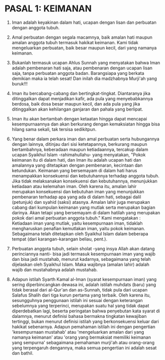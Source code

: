 # PASAL 1: KEIMANAN

1. Iman adalah keyakinan dalam hati, ucapan dengan lisan dan perbuatan dengan anggota tubuh.
2. Amal perbuatan dengan segala macamnya, baik amalan hati maupun amalan anggota tubuh termasuk hakikat keimanan. Kami tidak mengeluarkan perbuatan, baik besar maupun kecil, dari yang namanya keimanan.
3. Bukanlah termasuk ucapan Ahlus Sunnah yang menyatakan bahwa Iman adalah pembenaran hati saja, atau pembenaran dengan ucapan lisan saja, tanpa perbuatan anggota badan. Barangsiapa yang berkata demikian maka ia telah sesat! Dan inilah dia madzhabnya Murji'ah yang buruk!!!
4. Iman itu bercabang-cabang dan bertingkat-tingkat. Diantaranya jika ditinggalkan dapat menjadikan kafir, ada pula yang menyebabkannya berdosa, baik dosa besar maupun kecil, dan ada pula yang jika ditinggalkan akan kehilangan ganjaran dan pahala yang berlipat.
5. Iman itu akan bertambah dengan ketaatan hingga dapat mencapai kesempurnaannya dan akan berkurang dengan kemaksiatan hingga bisa hilang sama sekali, tak tersisa sedikitpun.
6. Yang benar dalam perkara iman dan amal perbuatan serta hubungannya dengan lainnya, ditinjau dari sisi ketetapannya, berkurang maupun bertambahnya, keberadaan maupun ketiadaannya, tercakup dalam ucapan Syaikhul Islam -rahimahullahu- yang menyatakan, "Pokok keimanan itu di dalam hati, dan Iman itu adalah ucapan hati dan amalannya yang ditetapkan dengan pembenaran, kecintaan dan ketundukan.
Keimanan yang bersemayam di dalam hati harus menampakkan konsekuensi dan kebutuhannya terhadap anggota tubuh. Jika tidak melaksanakan konsekuensi dan kebutuhannya, menunjukkan ketiadaan atau kelemahan iman.
Oleh karena itu, amalan lahir merupakan konsekuensi dan kebutuhan iman yang menunjukkan pembenaran terhadap apa yang ada di dalam hati, sebagai dalil (petunjuk) dan syahid (saksi) atasnya. Amalan lahir juga merupakan cabang dari kumpulan keimanan yang mutlak serta merupakan bagian darinya. Akan tetapi yang bersemayam di dalam hatilah yang merupakan pokok dari amal perbuatan anggota tubuh." Kami mengatakan : Ketiadaan iman yang mutlak, yaitu kesempurnaan iman, tidaklah mengharuskan penafian kemutlakan iman, yaitu pokok keimanan. Sebagaimana telah ditetapkan oleh Syaikhul Islam dalam beberapa tempat (dari karangan-karangan beliau, pent.).

7. Perbuatan anggota tubuh, selain sholat -yang insya Allah akan datang perinciannya nanti- bisa jadi termasuk kesempurnaan iman yang wajib dan bisa jadi mustahab, menurut kadarnya, sebagaimana yang telah dijelaskan oleh Syaikhul Islam. Maka wajibnya (amalan lahir) adalah wajib dan mustahabnya adalah mustahab.
8. Adapun istilah Syarth Kamal al-Iman (syarat kesempurnaan iman) yang sering diperbincangkan dewasa ini, adalah istilah muhdats (baru) yang tidak berasal dari al-Qur'an dan as-Sunnah, tidak pula dari ucapan Salafus Shalih dari tiga kurun pertama yang terbaik.
Oleh karena itu, sesungguhnya penggunaan istilah ini sesuai dengan keterangan sebelumnya yang terperinci, merupakan suatu hal yang tidak dapat diperdebatkan lagi, beserta peringatan bahwa penyebutan kata syarat di dalamnya, menurut definisi bahasa bermakna tingkatan kewajiban tertinggi, bukan menurut definisi istilah yang berkonsekuensi keluar dari hakikat sebenarnya.
Adapun pemahaman istilah ini dengan pengertian 'kesempurnaan mustahab' atau 'mengeluarkan amalan dari yang namanya keimanan' atau 'orang yang bermaksiat memiliki keimanan yang sempurna' sebagaimana pemahaman murji'ah atau orang-orang yang terpengaruh dengannya, maka semua pengertian ini adalah sesat dan bathil.